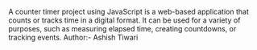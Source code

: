 A counter timer project using JavaScript is a web-based application that counts or tracks time in a digital format. It can be used for a variety of purposes, such as measuring elapsed time, creating countdowns, or tracking events.
Author:- Ashish Tiwari